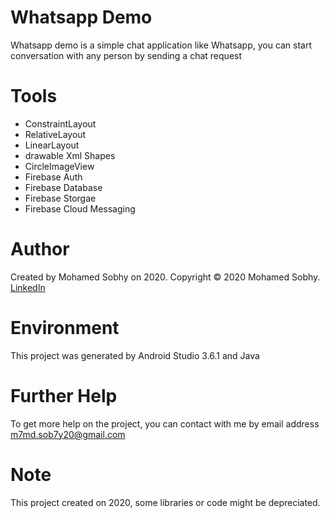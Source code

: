 # Whatsapp Demo

Whatsapp demo is a simple chat application like Whatsapp, you can start conversation with any person by sending a chat request

# Tools

- ConstraintLayout
- RelativeLayout
- LinearLayout
- drawable Xml Shapes
- CircleImageView
- Firebase Auth
- Firebase Database
- Firebase Storgae
- Firebase Cloud Messaging

# Author

Created by Mohamed Sobhy on 2020. Copyright © 2020 Mohamed Sobhy. [LinkedIn](https://www.linkedin.com/in/mohamed-sobhy-040958181/)

# Environment

This project was generated by Android Studio 3.6.1 and Java 

# Further Help

To get more help on the project, you can contact with me by email address m7md.sob7y20@gmail.com

# Note

This project created on 2020, some libraries or code might be depreciated.

